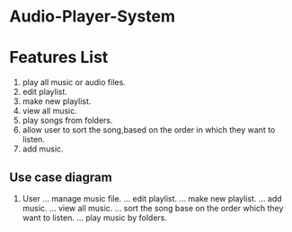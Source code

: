 # Audio-Player-System

# Features List
1. play all music or audio files.
2. edit playlist.
3. make new playlist.
4. view all music.
5. play songs from folders.
6. allow user to sort the song,based on the order in which they want to listen.
7. add music.

## Use case diagram
1. User
... manage music file.
... edit playlist.
... make new playlist.
... add music.
... view all music.
... sort the song base on the order which they want to listen.
... play music by folders.



